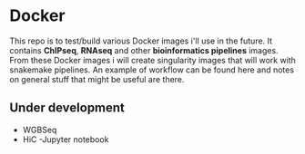 # Docker
This repo is to test/build various Docker images i'll use in the future. 
It contains **ChIPseq**, **RNAseq** and other **bioinformatics pipelines** images. 
From these Docker images i will create singularity images that will work with snakemake pipelines. An example of workflow can be found here and notes on general stuff that might be useful are there.

## Under development
- WGBSeq
- HiC
-Jupyter notebook

